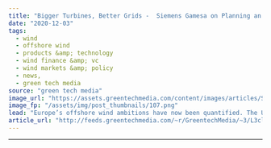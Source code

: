 ```yaml
---
title: "Bigger Turbines, Better Grids -  Siemens Gamesa on Planning an Offshore Boom"
date: "2020-12-03"
tags: 
  - wind
  - offshore wind
  - products &amp; technology
  - wind finance &amp; vc
  - wind markets &amp; policy
  - news,
  - green tech media
source: "green tech media"
image_url: "https://assets.greentechmedia.com/content/images/articles/Siemens_Gamesa_worlds_largest_wind_turbine_wide_shot_SG_14-222_DD_XL_Credit_Siemens_Gamesa.jpg"
image_fp: "/assets/img/post_thumbnails/107.png"
lead: "Europe’s offshore wind ambitions have now been quantified. The U.K. and the 27 European Union nations are aiming for a combined 100 gigawatts of operation capacity by 2030. Getting there is achievable, but to really get the most out of offshore wind’ ..."
article_url: "http://feeds.greentechmedia.com/~r/GreentechMedia/~3/L3clvRmmVtY/bigger-turbines-better-grids-siemens-gamesas-on-planning-an-offshore-boom"
---
```


---
